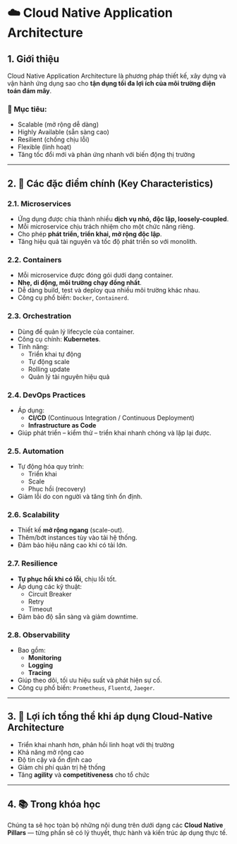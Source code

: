 # ☁️ Cloud Native Application Architecture

## 1. Giới thiệu

Cloud Native Application Architecture là phương pháp thiết kế, xây dựng và vận hành ứng dụng sao cho **tận dụng tối đa lợi ích của môi trường điện toán đám mây**.

### 🎯 Mục tiêu:
- Scalable (mở rộng dễ dàng)
- Highly Available (sẵn sàng cao)
- Resilient (chống chịu lỗi)
- Flexible (linh hoạt)
- Tăng tốc đổi mới và phản ứng nhanh với biến động thị trường

---

## 2. 🔑 Các đặc điểm chính (Key Characteristics)

### 2.1. Microservices
- Ứng dụng được chia thành nhiều **dịch vụ nhỏ, độc lập, loosely-coupled**.
- Mỗi microservice chịu trách nhiệm cho một chức năng riêng.
- Cho phép **phát triển, triển khai, mở rộng độc lập**.
- Tăng hiệu quả tài nguyên và tốc độ phát triển so với monolith.

### 2.2. Containers
- Mỗi microservice được đóng gói dưới dạng container.
- **Nhẹ, di động, môi trường chạy đồng nhất**.
- Dễ dàng build, test và deploy qua nhiều môi trường khác nhau.
- Công cụ phổ biến: `Docker`, `Containerd`.

### 2.3. Orchestration
- Dùng để quản lý lifecycle của container.
- Công cụ chính: **Kubernetes**.
- Tính năng:
  - Triển khai tự động
  - Tự động scale
  - Rolling update
  - Quản lý tài nguyên hiệu quả

### 2.4. DevOps Practices
- Áp dụng:
  - **CI/CD** (Continuous Integration / Continuous Deployment)
  - **Infrastructure as Code**
- Giúp phát triển – kiểm thử – triển khai nhanh chóng và lặp lại được.

### 2.5. Automation
- Tự động hóa quy trình:
  - Triển khai
  - Scale
  - Phục hồi (recovery)
- Giảm lỗi do con người và tăng tính ổn định.

### 2.6. Scalability
- Thiết kế **mở rộng ngang** (scale-out).
- Thêm/bớt instances tùy vào tải hệ thống.
- Đảm bảo hiệu năng cao khi có tải lớn.

### 2.7. Resilience
- **Tự phục hồi khi có lỗi**, chịu lỗi tốt.
- Áp dụng các kỹ thuật:
  - Circuit Breaker
  - Retry
  - Timeout
- Đảm bảo độ sẵn sàng và giảm downtime.

### 2.8. Observability
- Bao gồm:
  - **Monitoring**
  - **Logging**
  - **Tracing**
- Giúp theo dõi, tối ưu hiệu suất và phát hiện sự cố.
- Công cụ phổ biến: `Prometheus`, `Fluentd`, `Jaeger`.

---

## 3. 🌟 Lợi ích tổng thể khi áp dụng Cloud-Native Architecture

- Triển khai nhanh hơn, phản hồi linh hoạt với thị trường
- Khả năng mở rộng cao
- Độ tin cậy và ổn định cao
- Giảm chi phí quản trị hệ thống
- Tăng **agility** và **competitiveness** cho tổ chức

---

## 4. 📚 Trong khóa học

Chúng ta sẽ học toàn bộ những nội dung trên dưới dạng các **Cloud Native Pillars** — từng phần sẽ có lý thuyết, thực hành và kiến trúc áp dụng thực tế.
